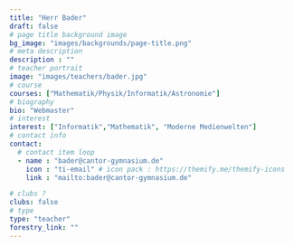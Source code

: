 ```yaml
---
title: "Herr Bader"
draft: false
# page title background image
bg_image: "images/backgrounds/page-title.png"
# meta description
description : ""
# teacher portrait
image: "images/teachers/bader.jpg"
# course
courses: ["Mathematik/Physik/Informatik/Astronomie"]
# biography
bio: "Webmaster"
# interest
interest: ["Informatik","Mathematik", "Moderne Medienwelten"]
# contact info
contact:
  # contact item loop
  - name : "bader@cantor-gymnasium.de"
    icon : "ti-email" # icon pack : https://themify.me/themify-icons
    link : "mailto:bader@cantor-gymnasium.de"

# clubs ?
clubs: false
# type
type: "teacher"
forestry_link: ""
---
```


